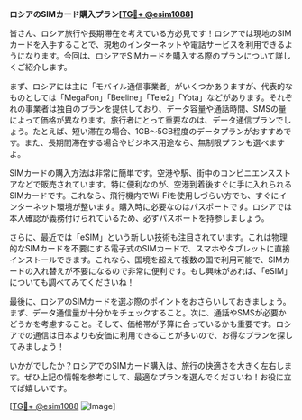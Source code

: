 **ロシアのSIMカード購入プラン[[TG💪+ @esim1088](https://t.me/s/esim1088)]**

皆さん、ロシア旅行や長期滞在を考えている方必見です！ロシアでは現地のSIMカードを入手することで、現地のインターネットや電話サービスを利用できるようになります。今回は、ロシアでSIMカードを購入する際のプランについて詳しくご紹介します。

まず、ロシアには主に「モバイル通信事業者」がいくつかありますが、代表的なものとしては「MegaFon」「Beeline」「Tele2」「Yota」などがあります。それぞれの事業者は独自のプランを提供しており、データ容量や通話時間、SMSの量によって価格が異なります。旅行者にとって重要なのは、データ通信プランでしょう。たとえば、短い滞在の場合、1GB〜5GB程度のデータプランがおすすめです。また、長期間滞在する場合やビジネス用途なら、無制限プランも選べますよ。

SIMカードの購入方法は非常に簡単です。空港や駅、街中のコンビニエンスストアなどで販売されています。特に便利なのが、空港到着後すぐに手に入れられるSIMカードです。これなら、飛行機内でWi-Fiを使用しづらい方でも、すぐにインターネット環境が整います。購入時に必要なのはパスポートです。ロシアでは本人確認が義務付けられているため、必ずパスポートを持参しましょう。

さらに、最近では「eSIM」という新しい技術も注目されています。これは物理的なSIMカードを不要にする電子式のSIMカードで、スマホやタブレットに直接インストールできます。これなら、国境を超えて複数の国で利用可能で、SIMカードの入れ替えが不要になるので非常に便利です。もし興味があれば、「eSIM」についても調べてみてくださいね！

最後に、ロシアのSIMカードを選ぶ際のポイントをおさらいしておきましょう。まず、データ通信量が十分かをチェックすること。次に、通話やSMSが必要かどうかを考慮すること。そして、価格帯が予算に合っているかも重要です。ロシアでの通信は日本よりも安価に利用できることが多いので、お得なプランを探してみましょう！

いかがでしたか？ロシアでのSIMカード購入は、旅行の快適さを大きく左右します。ぜひ上記の情報を参考にして、最適なプランを選んでくださいね！お役に立てば嬉しいです。

[[TG💪+ @esim1088](https://t.me/s/esim1088) ![Image](https://i.postimg.cc/Y0z9fWf4/image.png)]